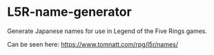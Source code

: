 L5R-name-generator
==================

Generate Japanese names for use in Legend of the Five Rings games.

Can be seen here: https://www.tomnatt.com/rpg/l5r/names/
